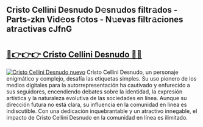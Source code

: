 ## Cristo Cellini Desnudo D𝚎sn𝚞dos filtr𝚊dos - Parts-zkn Vid𝚎os f𝚘tos - N𝚞evas filtr𝚊ciones atr𝚊ctivas cJfnG

# <h2><a href="http://mb1hdf.tromn.icu/?c=Cristo+Cellini+Desnudo">🔗👉👉👉 Cristo Cellini Desnudo 🔗🔗</a></h2>

[![Cristo Cellini Desnudo nuevo](https://i.imgur.com/pEAQMta.gif)](http://mb1hdf.tromn.icu/?c=Cristo+Cellini+Desnudo)
Cristo Cellini Desnudo, un personaje enigmático y complejo, desafía las etiquetas simples. Su uso pionero de los medios digitales para la autorrepresentación ha cautivado y enfurecido a sus seguidores, encendiendo debates sobre la identidad, la expresión artística y la naturaleza evolutiva de las sociedades en línea. Aunque su dirección futura no está clara, su influencia en la comunidad en línea es indiscutible. Con una dedicación inquebrantable y un atractivo innegable, el impacto de Cristo Cellini Desnudo en la comunidad en línea es ilimitado.
